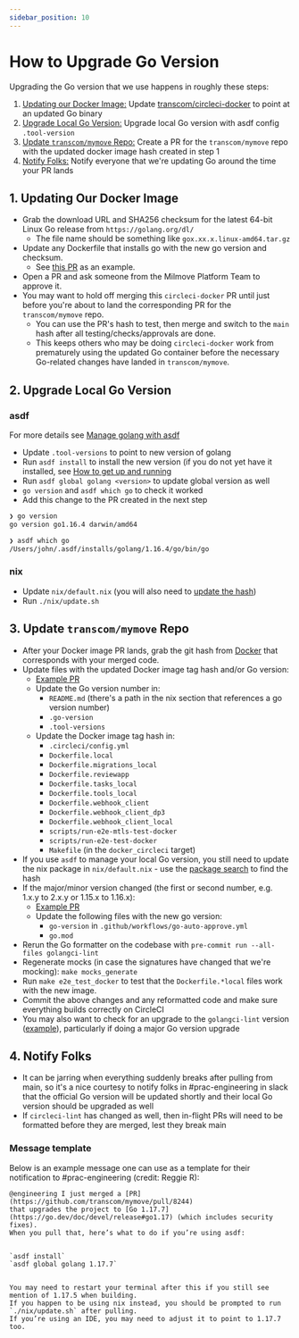 ```yaml
---
sidebar_position: 10
---
```


# How to Upgrade Go Version

Upgrading the Go version that we use happens in roughly these steps:

 1. [Updating our Docker Image:](#1-updating-our-docker-image) Update [transcom/circleci-docker](https://github.com/transcom/circleci-docker) to point at an updated Go binary
 2. [Upgrade Local Go Version:](#2-upgrade-local-go-version) Upgrade local Go version with asdf config `.tool-version`
 3. [Update `transcom/mymove` Repo:](#3-update-transcommymove-repo) Create a PR for the `transcom/mymove` repo with the updated docker image hash created in step 1
 4. [Notify Folks:](#notify-folks) Notify everyone that we're updating Go around the time your PR lands


## 1. Updating Our Docker Image

- Grab the download URL and SHA256 checksum for the latest 64-bit Linux Go release from `https://golang.org/dl/`
  - The file name should be something like `gox.xx.x.linux-amd64.tar.gz`
- Update any Dockerfile that installs go with the new go version and checksum.
  - See [this PR](https://github.com/transcom/circleci-docker/pull/82) as an example.
- Open a PR and ask someone from the Milmove Platform Team to approve it.
- You may want to hold off merging this `circleci-docker` PR until just before you're about to land the corresponding PR for the `transcom/mymove` repo.
  - You can use the PR's hash to test, then merge and switch to the `main` hash after all testing/checks/approvals are done.
  - This keeps others who may be doing `circleci-docker` work from prematurely using the updated Go container before the necessary Go-related changes have landed in `transcom/mymove`.

## 2. Upgrade Local Go Version

### asdf

For more details see [Manage golang with asdf](manage-golang-with-asdf.md)

- Update `.tool-versions` to point to new version of golang
- Run `asdf install` to install the new version (if you do not yet have it installed, see [How to get up and running](manage-golang-with-asdf.md)
- Run `asdf global golang <version>` to update global version as well
- `go version` and `asdf which go` to check it worked
- Add this change to the PR created in the next step

```sh
❯ go version
go version go1.16.4 darwin/amd64

❯ asdf which go
/Users/john/.asdf/installs/golang/1.16.4/go/bin/go
```

### nix

- Update `nix/default.nix` (you will also need to [update the hash](https://ahobson.github.io/nix-package-search))
- Run `./nix/update.sh`

## 3. Update `transcom/mymove` Repo

- After your Docker image PR lands, grab the git hash from [Docker](https://hub.docker.com/r/milmove/circleci-docker) that corresponds with your merged code.
- Update files with the updated Docker image tag hash and/or Go version:
  - [Example PR](https://github.com/transcom/mymove/pull/9423)
  - Update the Go version number in:
    - `README.md` (there's a path in the nix section that references a go version number)
    - `.go-version`
    - `.tool-versions`
  - Update the Docker image tag hash in:
    - `.circleci/config.yml`
    - `Dockerfile.local`
    - `Dockerfile.migrations_local`
    - `Dockerfile.reviewapp`
    - `Dockerfile.tasks_local`
    - `Dockerfile.tools_local`
    - `Dockerfile.webhook_client`
    - `Dockerfile.webhook_client_dp3`
    - `Dockerfile.webhook_client_local`
    - `scripts/run-e2e-mtls-test-docker`
    - `scripts/run-e2e-test-docker`
    - `Makefile` (in the `docker_circleci` target)
- If you use `asdf` to manage your local Go version, you still need to update the nix package in `nix/default.nix` - use the [package search](https://ahobson.github.io/nix-package-search) to find the hash
- If the major/minor version changed (the first or second number, e.g. 1.x.y to 2.x.y or 1.15.x to 1.16.x):
  - [Example PR](https://github.com/transcom/mymove/pull/4990)
  - Update the following files with the new go version:
    - `go-version` in `.github/workflows/go-auto-approve.yml`
    - `go.mod`
- Rerun the Go formatter on the codebase with `pre-commit run --all-files golangci-lint`
- Regenerate mocks (in case the signatures have changed that we're mocking): `make mocks_generate`
- Run `make e2e_test_docker` to test that the `Dockerfile.*local` files work  with the new image.
- Commit the above changes and any reformatted code and make sure everything builds correctly on CircleCI
- You may also want to check for an upgrade to the `golangci-lint` version ([example](https://github.com/transcom/mymove/pull/8327/files#r835384615)), particularly if doing a major Go version upgrade

## 4. Notify Folks

- It can be jarring when everything suddenly breaks after pulling from main, so it's a nice courtesy to notify folks in #prac-engineering in slack that the official Go version will be updated shortly and their local Go version should be upgraded as well
- If `circleci-lint` has changed as well, then in-flight PRs will need to be formatted before they are merged, lest they break main

### Message template
Below is an example message one can use as a template for their notification to #prac-engineering (credit: Reggie R):

```
@engineering I just merged a [PR](https://github.com/transcom/mymove/pull/8244) 
that upgrades the project to [Go 1.17.7](https://go.dev/doc/devel/release#go1.17) (which includes security fixes). 
When you pull that, here’s what to do if you’re using asdf:


`asdf install`
`asdf global golang 1.17.7`


You may need to restart your terminal after this if you still see mention of 1.17.5 when building.  
If you happen to be using nix instead, you should be prompted to run `./nix/update.sh` after pulling.  
If you’re using an IDE, you may need to adjust it to point to 1.17.7 too.  

```

